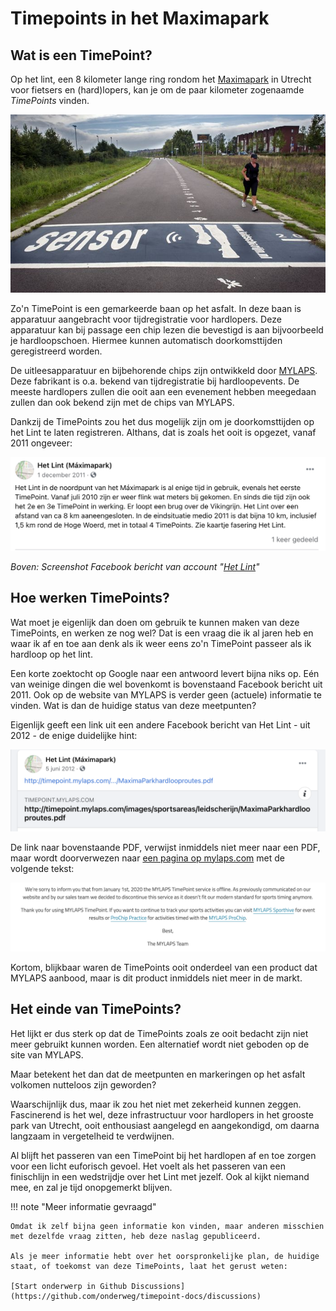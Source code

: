 # Timepoints in het Maximapark

## Wat is een TimePoint?

Op het lint, een 8 kilometer lange ring rondom het [Maximapark](https://maximapark.nl/) in Utrecht voor fietsers en (hard)lopers, kan je om de paar kilometer zogenaamde *TimePoints* vinden.

![Het Lint, Leidsche Rijn](img/lint.jpg)

Zo'n TimePoint is een gemarkeerde baan op het asfalt. In deze baan is apparatuur aangebracht voor tijdregistratie voor hardlopers. Deze apparatuur kan bij passage een chip lezen die bevestigd is aan bijvoorbeeld je hardloopschoen. Hiermee kunnen automatisch doorkomsttijden geregistreerd worden. 

De uitleesapparatuur en bijbehorende chips zijn ontwikkeld door [MYLAPS](https://www.mylaps.com/nl/). Deze fabrikant is o.a. bekend van tijdregistratie bij hardloopevents. De meeste hardlopers zullen die ooit aan een evenement hebben meegedaan zullen dan ook bekend zijn met de chips van MYLAPS.

Dankzij de TimePoints zou het dus mogelijk zijn om je doorkomsttijden op het Lint te laten registreren. Althans, dat is zoals het ooit is opgezet, vanaf 2011 ongeveer:

![Screenshot Facebook bericht van account "[Het Lint](https://www.facebook.com/Het-Lint-M%C3%A1ximapark-330874426926136/)"](img/fb_screenshot.png)

*Boven: Screenshot Facebook bericht van account "[Het Lint](https://www.facebook.com/Het-Lint-M%C3%A1ximapark-330874426926136/)"*

## Hoe werken TimePoints?

Wat moet je eigenlijk dan doen om gebruik te kunnen maken van deze TimePoints, en werken ze nog wel? Dat is een vraag die ik al jaren heb en waar ik af en toe aan denk als ik weer eens zo'n TimePoint passeer als ik hardloop op het lint.

Een korte zoektocht op Google naar een antwoord levert bijna niks op. Eén van weinige dingen die wel bovenkomt is bovenstaand Facebook bericht uit 2011. Ook op de website van MYLAPS is verder geen (actuele) informatie te vinden. Wat is dan de huidige status van deze meetpunten? 

Eigenlijk geeft een link uit een andere Facebook bericht van Het Lint - uit 2012 - de enige duidelijke hint:

![Screenshot Facebook bericht PDF](img/fb_screenshot2.png)

De link naar bovenstaande PDF, verwijst inmiddels niet meer naar een PDF, maar wordt doorverwezen naar [een pagina op mylaps.com](https://www.mylaps.com/timepoint-service-offline/) met de volgende tekst:

![Mylaps Timepoint service offline](img/mylaps_offline.png)

Kortom, blijkbaar waren de TimePoints ooit onderdeel van een product dat MYLAPS aanbood, maar is dit product inmiddels niet meer in de markt.

## Het einde van TimePoints?

Het lijkt er dus sterk op dat de TimePoints zoals ze ooit bedacht zijn niet meer gebruikt kunnen worden. Een alternatief wordt niet geboden op de site van MYLAPS.

Maar betekent het dan dat de meetpunten en markeringen op het asfalt volkomen nutteloos zijn geworden?

Waarschijnlijk dus, maar ik zou het niet met zekerheid kunnen zeggen. Fascinerend is het wel, deze infrastructuur voor hardlopers in het grooste park van Utrecht, ooit enthousiast aangelegd en aangekondigd, om daarna langzaam in vergetelheid te verdwijnen.

Al blijft het passeren van een TimePoint bij het hardlopen af en toe zorgen voor een licht euforisch gevoel. Het voelt als het passeren van een finischlijn in een wedstrijdje over het Lint met jezelf. Ook al kijkt niemand mee, en zal je tijd onopgemerkt blijven.

!!! note "Meer informatie gevraagd"

    Omdat ik zelf bijna geen informatie kon vinden, maar anderen misschien met dezelfde vraag zitten, heb deze naslag gepubliceerd.

    Als je meer informatie hebt over het oorspronkelijke plan, de huidige staat, of toekomst van deze TimePoints, laat het gerust weten:

    [Start onderwerp in Github Discussions](https://github.com/onderweg/timepoint-docs/discussions)
